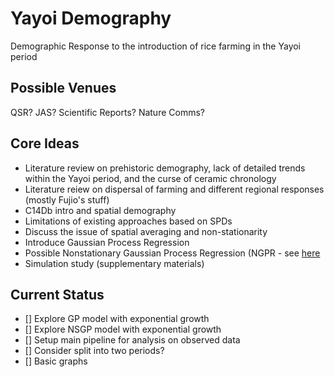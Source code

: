 # Yayoi Demography
Demographic Response to the introduction of rice farming in the Yayoi period

## Possible Venues
QSR? JAS? Scientific Reports? Nature Comms?

## Core Ideas

* Literature review on prehistoric demography, lack of detailed trends within the Yayoi period, and the curse of ceramic chronology
* Literature reiew on dispersal of farming and different regional responses  (mostly Fujio's stuff)
* C14Db intro and spatial demography
* Limitations of existing approaches based on SPDs
* Discuss the issue of spatial averaging and non-stationarity
* Introduce Gaussian Process Regression
* Possible Nonstationary Gaussian Process Regression (NGPR - see [here](https://cran.r-project.org/web/packages/BayesNSGP/index.html)
* Simulation study (supplementary materials)

## Current Status
- [] Explore GP model with exponential growth
- [] Explore NSGP model with exponential growth
- [] Setup main pipeline for analysis on observed data
- [] Consider split into two periods?
- [] Basic graphs
